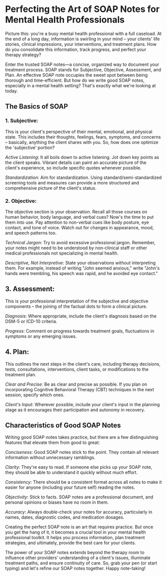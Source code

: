 # Perfecting the Art of SOAP Notes for Mental Health Professionals

Picture this: you're a busy mental health professional with a full caseload. At the end of a long day, information is swirling in your mind – your clients' life stories, clinical impressions, your interventions, and treatment plans. How do you consolidate this information, track progress, and perfect your therapy strategy?

Enter the trusted SOAP notes—a concise, organized way to document your treatment process. SOAP stands for Subjective, Objective, Assessment, and Plan. An effective SOAP note occupies the sweet spot between being thorough and time-efficient. But how do we write good SOAP notes, especially in a mental health setting? That's exactly what we're looking at today.

## The Basics of SOAP

### 1. Subjective:

This is your client's perspective of their mental, emotional, and physical state. This includes their thoughts, feelings, fears, symptoms, and concerns – basically, anything the client shares with you. So, how does one optimize the 'subjective' portion?

_Active Listening_: It all boils down to active listening. Jot down key points as the client speaks. Vibrant details can paint an accurate picture of the client's experience, so include specific quotes whenever possible.

_Standardization_: Aim for standardization. Using standard/semi-standardized screening tools and measures can provide a more structured and comprehensive picture of the client's status.

### 2. Objective:

The objective section is your observation. Recall all those courses on human behavior, body language, and verbal cues? Now's the time to put them into use. Pay attention to non-verbal cues like body posture, eye contact, and tone of voice. Watch out for changes in appearance, mood, and speech patterns too.

_Technical Jargon_: Try to avoid excessive professional jargon. Remember, your notes might need to be understood by non-clinical staff or other medical professionals not specializing in mental health.

_Descriptive, Not Interpretive_: State your observations without interpreting them. For example, instead of writing "John seemed anxious," write "John's hands were trembling, his speech was rapid, and he avoided eye contact."

## 3. Assessment:

This is your professional interpretation of the subjective and objective components – the joining of the factual dots to form a clinical picture.

_Diagnosis_: Where appropriate, include the client's diagnosis based on the DSM-5 or ICD-10 criteria.

_Progress_: Comment on progress towards treatment goals, fluctuations in symptoms or any emerging issues.

## 4. Plan:

This outlines the next steps in the client's care, including therapy decisions, tests, consultations, interventions, client tasks, or modifications to the treatment plan.

_Clear and Precise_: Be as clear and precise as possible. If you plan on incorporating Cognitive Behavioral Therapy (CBT) techniques in the next session, specify which ones.

_Client's Input_: Wherever possible, include your client's input in the planning stage as it encourages their participation and autonomy in recovery.

## Characteristics of Good SOAP Notes

Writing good SOAP notes takes practice, but there are a few distinguishing features that elevate them from good to great:

_Conciseness_: Good SOAP notes stick to the point. They contain all relevant information without unnecessary ramblings.

_Clarity_: They're easy to read. If someone else picks up your SOAP note, they should be able to understand it quickly without much effort.

_Consistency_: There should be a consistent format across all notes to make it easier for anyone (including your future self) reading the notes.

_Objectivity_: Stick to facts. SOAP notes are a professional document, and personal opinions or biases have no room in them.

_Accuracy_: Always double-check your notes for accuracy, particularly in names, dates, diagnostic codes, and medication dosages.

Creating the perfect SOAP note is an art that requires practice. But once you get the hang of it, it becomes a crucial tool in your mental health professional toolkit. It helps you process information, plan treatment strategies, and ultimately, provide the best care for your clients.

The power of your SOAP notes extends beyond the therapy room to influence other providers' understanding of a client's issues, illuminate treatment paths, and ensure continuity of care. So, grab your pen (or start typing) and let's refine our SOAP notes together. Happy note-taking!
